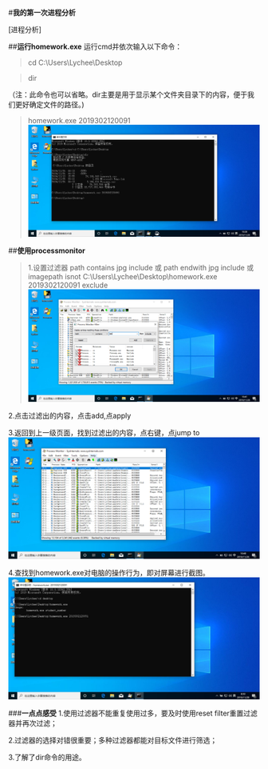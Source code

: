 #**我的第一次进程分析**

[进程分析]

##**运行homework.exe**
运行cmd并依次输入以下命令：
>cd C:\Users\Lychee\Desktop

>dir

（注：此命令也可以省略。dir主要是用于显示某个文件夹目录下的内容，便于我们更好确定文件的路径。)

>homework.exe 2019302120091
![yuxing](img/屏幕截图(1).png)

##**使用processmonitor**

>1.设置过滤器
path contains jpg include
或
path endwith jpg include
或
imagepath isnot C:\Users\Lychee\Desktop\homework.exe 2019302120091 exclude
![yuxing](img/屏幕截图(3).png)


2.点击过滤出的内容，点击add,点apply

3.返回到上一级页面，找到过滤出的内容，点右键，点jump to
![yuxing](img/屏幕截图(5).png)

4.查找到homework.exe对电脑的操作行为，即对屏幕进行截图。
![yuxing](img/1.jpg)

###**一点点感受**
1.使用过滤器不能重复使用过多，要及时使用reset filter重置过滤器并再次过滤；

2.过滤器的选择对错很重要；多种过滤器都能对目标文件进行筛选；

3.了解了dir命令的用途。







